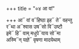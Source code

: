+++
title = "०४ आ वां"

+++
आ᳓ वां व᳓हिष्ठा इह᳓ ते᳓ वहन्तु  
र᳓था अ᳓श्वास उष᳓सो वि᳓उष्टौ  
इमे᳓ हि᳓ वाम् मधुपे᳓याय सो᳓मा  
अस्मि᳓न् यज्ञे᳓ वृषणा मादयेथाम्